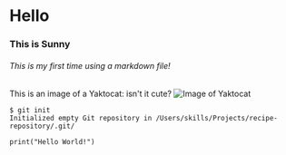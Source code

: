 # Hello
### This is Sunny
###### This is my first time using a markdown file!

This is an image of a Yaktocat: isn't it cute?
![Image of Yaktocat](https://octodex.github.com/images/yaktocat.png)

```
$ git init
Initialized empty Git repository in /Users/skills/Projects/recipe-repository/.git/
```

```
print("Hello World!")
```
